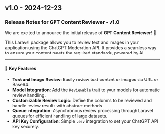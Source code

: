 ## v1.0 - 2024-12-23

### Release Notes for GPT Content Reviewer - v1.0

We are excited to announce the initial release of **GPT Content Reviewer**! 🎉

This Laravel package allows you to review text and images in your application using the ChatGPT Moderation API. It provides a seamless way to ensure your content meets the required standards, powered by AI.


---

#### 🚀 Key Features

- **Text and Image Review**: Easily review text content or images via URL or Base64.
- **Model Integration**: Add the `Reviewable` trait to your models for automatic review handling.
- **Customizable Review Logic**: Define the columns to be reviewed and handle review results with abstract methods.
- **Queue Integration**: Asynchronous review processing through Laravel queues for efficient handling of large datasets.
- **API Key Configuration**: Simple `.env` integration to set your ChatGPT API key securely.



